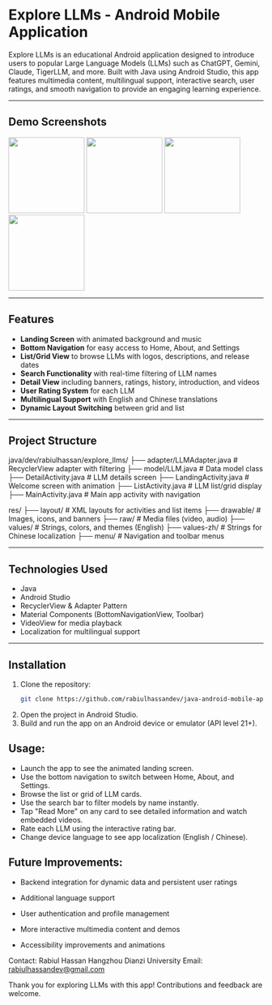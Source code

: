 # Explore LLMs - Android Mobile Application

Explore LLMs is an educational Android application designed to introduce users to popular Large Language Models (LLMs) such as ChatGPT, Gemini, Claude, TigerLLM, and more. Built with Java using Android Studio, this app features multimedia content, multilingual support, interactive search, user ratings, and smooth navigation to provide an engaging learning experience.

---

## Demo Screenshots

<div>
  <img src="https://github.com/user-attachments/assets/3de3ae7e-86fa-420e-a041-ccad35ba38ae" width="150"/>
  <img src="https://github.com/user-attachments/assets/44a89e6a-e063-4ba5-a4cf-19c9bfad0077" width="150"/>
  <img src="https://github.com/user-attachments/assets/83a0f02f-b7f2-40da-8974-f560fe63072d" width="150"/>
  <img src="https://github.com/user-attachments/assets/66c8f42c-a660-4119-a907-cf2fc4476af4" width="150"/>
</div>





---

## Features

- **Landing Screen** with animated background and music  
- **Bottom Navigation** for easy access to Home, About, and Settings  
- **List/Grid View** to browse LLMs with logos, descriptions, and release dates  
- **Search Functionality** with real-time filtering of LLM names  
- **Detail View** including banners, ratings, history, introduction, and videos  
- **User Rating System** for each LLM  
- **Multilingual Support** with English and Chinese translations  
- **Dynamic Layout Switching** between grid and list  

---

## Project Structure
java/dev/rabiulhassan/explore_llms/
├── adapter/LLMAdapter.java # RecyclerView adapter with filtering
├── model/LLM.java # Data model class
├── DetailActivity.java # LLM details screen
├── LandingActivity.java # Welcome screen with animation
├── ListActivity.java # LLM list/grid display
├── MainActivity.java # Main app activity with navigation

res/
├── layout/ # XML layouts for activities and list items
├── drawable/ # Images, icons, and banners
├── raw/ # Media files (video, audio)
├── values/ # Strings, colors, and themes (English)
├── values-zh/ # Strings for Chinese localization
├── menu/ # Navigation and toolbar menus


---

## Technologies Used

- Java  
- Android Studio  
- RecyclerView & Adapter Pattern  
- Material Components (BottomNavigationView, Toolbar)  
- VideoView for media playback  
- Localization for multilingual support  

---

## Installation

1. Clone the repository:  
   ```bash
   git clone https://github.com/rabiulhassandev/java-android-mobile-app-explore-LLM.git
2. Open the project in Android Studio.
3. Build and run the app on an Android device or emulator (API level 21+).

## Usage:
- Launch the app to see the animated landing screen.
- Use the bottom navigation to switch between Home, About, and Settings.
- Browse the list or grid of LLM cards.
- Use the search bar to filter models by name instantly.
- Tap "Read More" on any card to see detailed information and watch embedded videos.
- Rate each LLM using the interactive rating bar.
- Change device language to see app localization (English / Chinese).

## Future Improvements:
- Backend integration for dynamic data and persistent user ratings

- Additional language support
- User authentication and profile management
- More interactive multimedia content and demos
- Accessibility improvements and animations


Contact:
Rabiul Hassan
Hangzhou Dianzi University
Email: rabiulhassandev@gmail.com

Thank you for exploring LLMs with this app! Contributions and feedback are welcome.

